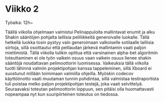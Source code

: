 # Viikko 2

Työaika: 12h~

Täällä viikolla ohjelmaan valmistui Pelinappuloita mallintavat enumit ja alku Shakin sääntöjen pohjalta laillisia peliliikkeitä generoivalle luokalle. Tällä hetkellä luokka tosin pystyy vain generoimaan valkoiselle sotilaalle laillisia siirtoja, sillä osoittautui että pelilaudan järkevä mallintamin vaati paljon miettimistä. Tällä viikolla tulikin opittua että varsinainen alpha-bet algoritmin toteuttaminen ei ole työn vaikein osuus vaan vaikein osuus lienee shakin sääntöjä noudattavan pelimoottorin luomisessa.
  Vaikeuksia tällä viikolla tuotti lähinnä valmiin projektipohjan kanssa tappeleminen, sillä Xboard ei suostunut millään toimimaan valmiilla ohjeilla. Myöskin codecov käyttöönotto vaati muutaman tunnin pohdintaa, sillä valmistaa testiraportista tuli poistaa melko paljon projektipohjan testejä, joka vaati selvittelyä. 
  Seuraavaksi toteutan pelimoottorin loppuun, sen pitäisi olla huomattavasti nopeampaa nyt kun suuripiirteinen toteutus on tiedossa. 
  

